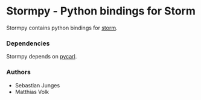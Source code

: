 Stormpy - Python bindings for Storm
===================================

Stormpy contains python bindings for [storm](https://github.com/moves-rwth/storm/).

### Dependencies

Stormpy depends on [pycarl](https://github.com/moves-rwth/pycarl/).

### Authors

- Sebastian Junges
- Matthias Volk